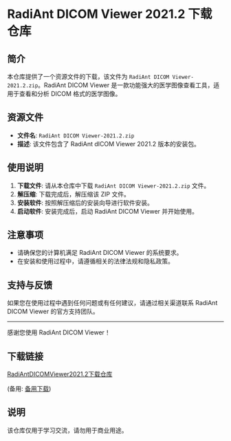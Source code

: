 # RadiAnt DICOM Viewer 2021.2 下载仓库

## 简介

本仓库提供了一个资源文件的下载，该文件为 `RadiAnt DICOM Viewer-2021.2.zip`。RadiAnt DICOM Viewer 是一款功能强大的医学图像查看工具，适用于查看和分析 DICOM 格式的医学图像。

## 资源文件

- **文件名**: `RadiAnt DICOM Viewer-2021.2.zip`
- **描述**: 该文件包含了 RadiAnt dICOM Viewer 2021.2 版本的安装包。

## 使用说明

1. **下载文件**: 请从本仓库中下载 `RadiAnt DICOM Viewer-2021.2.zip` 文件。
2. **解压缩**: 下载完成后，解压缩该 ZIP 文件。
3. **安装软件**: 按照解压缩后的安装向导进行软件安装。
4. **启动软件**: 安装完成后，启动 RadiAnt DICOM Viewer 并开始使用。

## 注意事项

- 请确保您的计算机满足 RadiAnt DICOM Viewer 的系统要求。
- 在安装和使用过程中，请遵循相关的法律法规和隐私政策。

## 支持与反馈

如果您在使用过程中遇到任何问题或有任何建议，请通过相关渠道联系 RadiAnt DICOM Viewer 的官方支持团队。

---

感谢您使用 RadiAnt DICOM Viewer！

## 下载链接
[RadiAntDICOMViewer2021.2下载仓库](https://pan.quark.cn/s/5b4f8b0f8dba) 

(备用: [备用下载](https://pan.baidu.com/s/1FT2XQyVeh2K8ArjyirzDPA?pwd=1234))

## 说明

该仓库仅用于学习交流，请勿用于商业用途。
